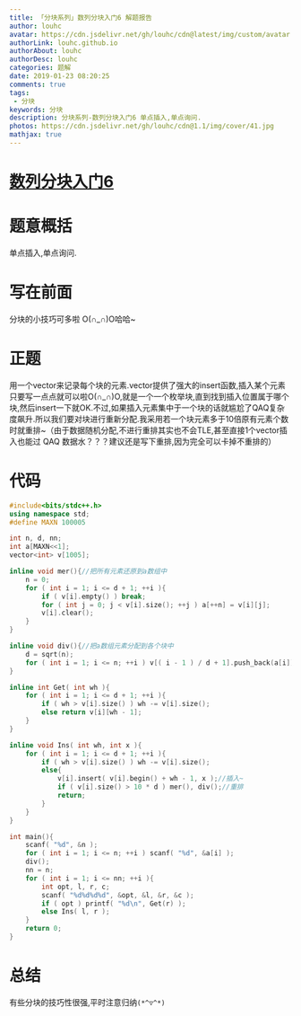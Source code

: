 ```yaml
---
title: 「分块系列」数列分块入门6 解题报告
author: louhc
avatar: https://cdn.jsdelivr.net/gh/louhc/cdn@latest/img/custom/avatar.jpg
authorLink: louhc.github.io
authorAbout: louhc
authorDesc: louhc
categories: 题解
date: 2019-01-23 08:20:25
comments: true
tags: 
 - 分块
keywords: 分块
description: 分块系列-数列分块入门6 单点插入,单点询问.
photos: https://cdn.jsdelivr.net/gh/louhc/cdn@1.1/img/cover/41.jpg
mathjax: true
---
```


# [数列分块入门6](https://loj.ac/problem/6282)

# 题意概括

单点插入,单点询问.

# 写在前面

分块的小技巧可多啦 O(∩\_∩)O哈哈\~

# 正题

用一个vector来记录每个块的元素.vector提供了强大的insert函数,插入某个元素只要写一点点就可以啦O(∩\_∩)O,就是一个一个枚举块,直到找到插入位置属于哪个块,然后insert一下就OK.不过,如果插入元素集中于一个块的话就尴尬了QAQ复杂度飙升.所以我们要对块进行重新分配.我采用若一个块元素多于10倍原有元素个数时就重排\~（由于数据随机分配,不进行重排其实也不会TLE,甚至直接$1$个vector插入也能过 QAQ 数据水？？？建议还是写下重排,因为完全可以卡掉不重排的）

# 代码

```cpp
#include<bits/stdc++.h>
using namespace std;
#define MAXN 100005

int n, d, nn;
int a[MAXN<<1];
vector<int> v[1005];

inline void mer(){//把所有元素还原到a数组中
	n = 0;
	for ( int i = 1; i <= d + 1; ++i ){
		if ( v[i].empty() ) break; 
		for ( int j = 0; j < v[i].size(); ++j ) a[++n] = v[i][j];
		v[i].clear();
	}
}

inline void div(){//把a数组元素分配到各个块中
	d = sqrt(n);
	for ( int i = 1; i <= n; ++i ) v[( i - 1 ) / d + 1].push_back(a[i]);
}

inline int Get( int wh ){
	for ( int i = 1; i <= d + 1; ++i ){
		if ( wh > v[i].size() ) wh -= v[i].size();
		else return v[i][wh - 1]; 
	}
}

inline void Ins( int wh, int x ){
	for ( int i = 1; i <= d + 1; ++i ){
		if ( wh > v[i].size() ) wh -= v[i].size();
		else{
			v[i].insert( v[i].begin() + wh - 1, x );//插入~
			if ( v[i].size() > 10 * d ) mer(), div();//重排
			return;
		}
	}
}

int main(){
	scanf( "%d", &n );
	for ( int i = 1; i <= n; ++i ) scanf( "%d", &a[i] );
	div();
	nn = n;
	for ( int i = 1; i <= nn; ++i ){
		int opt, l, r, c;
		scanf( "%d%d%d%d", &opt, &l, &r, &c );
		if ( opt ) printf( "%d\n", Get(r) );
		else Ins( l, r );
	}
	return 0;
}
```

# 总结

有些分块的技巧性很强,平时注意归纳`(*^▽^*)`